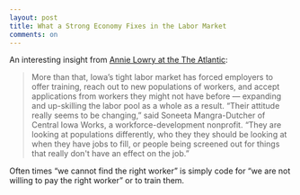 ```yaml
---
layout: post
title: What a Strong Economy Fixes in the Labor Market
comments: on
---
```

An interesting insight from [Annie Lowry at the The Atlantic](https://www.theatlantic.com/business/archive/2018/07/hello-full-employment/564527/):
> More than that, Iowa’s tight labor market has forced employers to offer training, reach out to new populations of workers, and accept applications from workers they might not have before — expanding and up-skilling the labor pool as a whole as a result. “Their attitude really seems to be changing,” said Soneeta Mangra-Dutcher of Central Iowa Works, a workforce-development nonprofit. “They are looking at populations differently, who they they should be looking at when they have jobs to fill, or people being screened out for things that really don't have an effect on the job.”

Often times “we cannot find the right worker” is simply code for “we are not willing to pay the right worker” or to train them.